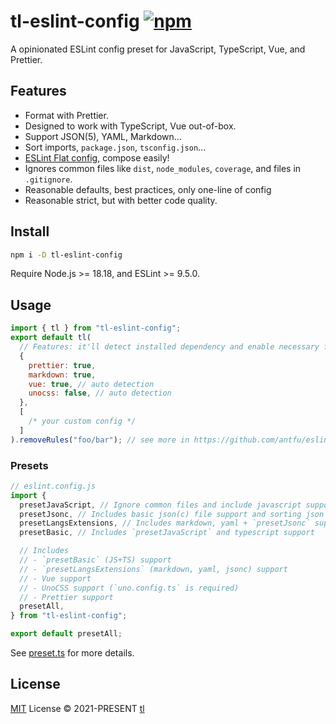 # tl-eslint-config [![npm](https://img.shields.io/npm/v/tl-eslint-config.svg)](https://npmjs.com/package/tl-eslint-config)

A opinionated ESLint config preset for JavaScript, TypeScript, Vue,
and Prettier.

## Features

- Format with Prettier.
- Designed to work with TypeScript, Vue out-of-box.
- Support JSON(5), YAML, Markdown...
- Sort imports, `package.json`, `tsconfig.json`...
- [ESLint Flat config](https://eslint.org/docs/latest/use/configure/configuration-files-new), compose easily!
- Ignores common files like `dist`, `node_modules`, `coverage`, and files in `.gitignore`.
- Reasonable defaults, best practices, only one-line of config
- Reasonable strict, but with better code quality.

## Install

```bash
npm i -D tl-eslint-config
```

Require Node.js >= 18.18, and ESLint >= 9.5.0.

## Usage

```js
import { tl } from "tl-eslint-config";
export default tl(
  // Features: it'll detect installed dependency and enable necessary features automatically
  {
    prettier: true,
    markdown: true,
    vue: true, // auto detection
    unocss: false, // auto detection
  },
  [
    /* your custom config */
  ]
).removeRules("foo/bar"); // see more in https://github.com/antfu/eslint-flat-config-utils
```

### Presets

```js
// eslint.config.js
import {
  presetJavaScript, // Ignore common files and include javascript support
  presetJsonc, // Includes basic json(c) file support and sorting json keys
  presetLangsExtensions, // Includes markdown, yaml + `presetJsonc` support
  presetBasic, // Includes `presetJavaScript` and typescript support

  // Includes
  // - `presetBasic` (JS+TS) support
  // - `presetLangsExtensions` (markdown, yaml, jsonc) support
  // - Vue support
  // - UnoCSS support (`uno.config.ts` is required)
  // - Prettier support
  presetAll,
} from "tl-eslint-config";

export default presetAll;
```

See [preset.ts](./src/presets.ts) for more details.

## License

[MIT](./LICENSE) License © 2021-PRESENT [tl](https://github.com/triumph-light)
